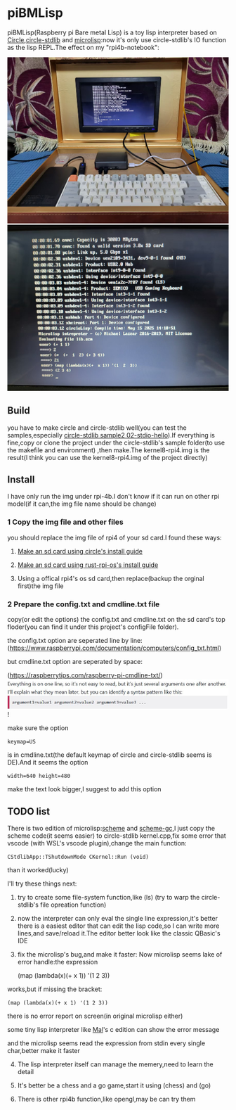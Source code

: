 # piBMLisp

piBMLisp(Raspberry pi Bare metal Lisp) is a toy lisp interpreter based on [Circle](https://github.com/rsta2/circle),[circle-stdlib](https://github.com/smuehlst/circle-stdlib) and [microlisp](https://github.com/lazear/microlisp):now it's only use circle-stdlib's IO function as the lisp REPL.The effect on my "rpi4b-notebook":

![1](./pic/2.jpg)![1](./pic/3.jpg)

## Build
you have to make circle and circle-stdlib well(you can test the samples,especially [circle-stdlib sample2 02-stdio-hello](https://github.com/smuehlst/circle-stdlib/tree/master/samples/02-stdio-hello)).If everything is fine,copy or clone the project under the circle-stdlib's sample folder(to use the makefile and environment) ,then make.The kernel8-rpi4.img is the result(I think you can use the kernel8-rpi4.img of the project directly)

## Install

I have only run the img under rpi-4b.I don't know if it can run on other rpi model(if it can,the img file name should be change)

### 1 Copy the img file and other files

you should replace the img file of rpi4 of your sd card.I found these ways:

1. [Make an sd card using circle's install guide](https://github.com/rsta2/circle?tab=readme-ov-file#installation)

2. [Make an sd card using rust-rpi-os's install guide](https://github.com/rust-embedded/rust-raspberrypi-OS-tutorials/tree/master/05_drivers_gpio_uart#rpi-4)

3. Using a offical rpi4's os sd card,then replace(backup the orginal first)the img file

### 2 Prepare the config.txt and cmdline.txt file

copy(or edit the options) the config.txt and cmdline.txt on the sd card's top floder(you can find it under this project's configFile folder).

the config.txt option are seperated line by line:
(https://www.raspberrypi.com/documentation/computers/config_txt.html)

but cmdline.txt option are seperated by space:

(https://raspberrytips.com/raspberry-pi-cmdline-txt/)
![1](./pic/1.JPG)!

make sure the option

    keymap=US

is in cmdline.txt(the default keymap of circle and circle-stdlib seems is DE).And it seems the option 

    width=640 height=480

make the text look bigger,I suggest to add this option

## TODO list

There is two edition of microlisp:[scheme](https://github.com/lazear/microlisp/tree/master/scheme) and [scheme-gc](https://github.com/lazear/microlisp/tree/master/scheme-gc),I just copy the scheme code(it seems easier) to circle-stdlib kernel.cpp,fix some error that vscode (with WSL's vscode plugin),change the main function:

    CStdlibApp::TShutdownMode CKernel::Run (void)

than it worked(lucky)

I'll try these things next:

1. try to create some file-system function,like (ls)
(try to warp the circle-stdlib's file opreation function)

2. now the interpreter can only eval the single line expression,it's better there is a easiest editor that can edit the lisp code,so I can write more lines,and save/reload it.The editor better look like the classic QBasic's IDE

3. fix the microlisp's bug,and make it faster:
Now microlisp seems lake of error handle:the expression

    (map (lambda(x)(+ x 1)) '(1 2 3))

works,but if missing the bracket:

    (map (lambda(x)(+ x 1) '(1 2 3))

there is no error report on screen(in original microlisp either)

some tiny lisp interpreter like [Mal](https://github.com/kanaka/mal)'s c edition can show the error message

and the microlisp seems read the expression from stdin every single char,better make it faster

4. The lisp interpreter itself can manage the memery,need to learn the detail

5. It's better be a chess and a go game,start it using (chess) and (go)

6. There is other rpi4b function,like opengl,may be can try them









